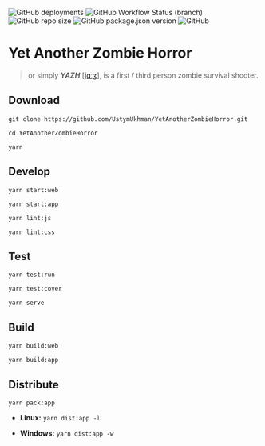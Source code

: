 ![GitHub deployments](https://img.shields.io/github/deployments/UstymUkhman/YetAnotherZombieHorror/github-pages)
![GitHub Workflow Status (branch)](https://img.shields.io/github/workflow/status/UstymUkhman/YetAnotherZombieHorror/Check%20commit%20message%20style/main)
![GitHub repo size](https://img.shields.io/github/repo-size/UstymUkhman/YetAnotherZombieHorror)
![GitHub package.json version](https://img.shields.io/github/package-json/v/UstymUkhman/YetAnotherZombieHorror)
![GitHub](https://img.shields.io/github/license/UstymUkhman/YetAnotherZombieHorror)

# Yet Another Zombie Horror #

> or simply ***YAZH*** [[jɑːʒ](https://ustymukhman.github.io/YetAnotherZombieHorror/public/assets/sounds/YAZH.mp3)], is a first / third person zombie survival shooter.

## Download ##

`git clone https://github.com/UstymUkhman/YetAnotherZombieHorror.git`

`cd YetAnotherZombieHorror`

`yarn`

## Develop ##

`yarn start:web`

`yarn start:app`

`yarn lint:js`

`yarn lint:css`

## Test ##

`yarn test:run`

`yarn test:cover`

`yarn serve`

## Build ##

`yarn build:web`

`yarn build:app`

## Distribute ##

`yarn pack:app`

  - **Linux:** `yarn dist:app -l`

  - **Windows:** `yarn dist:app -w`
